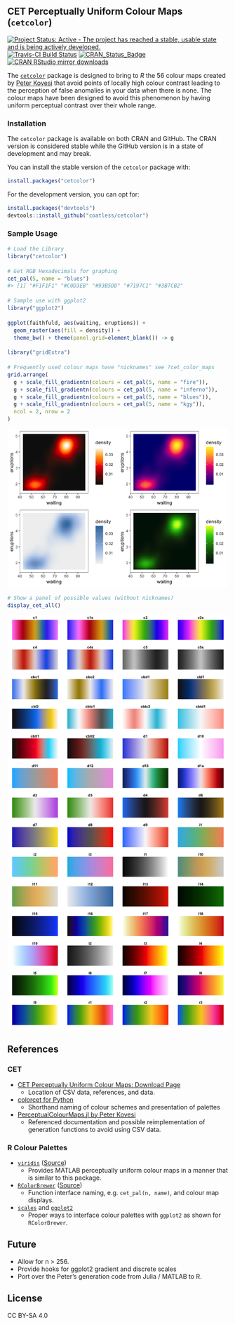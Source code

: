 
## CET Perceptually Uniform Colour Maps (`cetcolor`)

[![Project Status: Active - The project has reached a stable, usable
state and is being actively
developed.](http://www.repostatus.org/badges/latest/active.svg)](http://www.repostatus.org/#active)
[![Travis-CI Build
Status](https://travis-ci.org/coatless/cetcolor.svg?branch=master)](https://travis-ci.org/coatless/cetcolor)
[![CRAN\_Status\_Badge](http://www.r-pkg.org/badges/version/cetcolor)](https://cran.r-project.org/package=cetcolor)
[![CRAN RStudio mirror
downloads](http://cranlogs.r-pkg.org/badges/cetcolor)](http://www.r-pkg.org/pkg/cetcolor)

The [`cetcolor`](https://cran.r-project.org/package=cetcolor) package is
designed to bring to *R* the 56 colour maps created by [Peter
Kovesi](http://peterkovesi.com/projects/colourmaps/) that avoid points
of locally high colour contrast leading to the perception of false
anomalies in your data when there is none. The colour maps have been
designed to avoid this phenomenon by having uniform perceptual contrast
over their whole range.

### Installation

The `cetcolor` package is available on both CRAN and GitHub. The CRAN
version is considered stable while the GitHub version is in a state of
development and may break.

You can install the stable version of the `cetcolor` package with:

``` r
install.packages("cetcolor")
```

For the development version, you can opt for:

``` r
install.packages("devtools")
devtools::install_github("coatless/cetcolor")
```

### Sample Usage

``` r
# Load the Library
library("cetcolor")

# Get RGB Hexadecimals for graphing
cet_pal(5, name = "blues")
#> [1] "#F1F1F1" "#C0D3EB" "#93B5DD" "#7197C1" "#3B7CB2"

# Sample use with ggplot2
library("ggplot2")

ggplot(faithfuld, aes(waiting, eruptions)) +
  geom_raster(aes(fill = density)) +
  theme_bw() + theme(panel.grid=element_blank()) -> g

library("gridExtra")

# Frequently used colour maps have "nicknames" see ?cet_color_maps 
grid.arrange(
  g + scale_fill_gradientn(colours = cet_pal(5, name = "fire")),
  g + scale_fill_gradientn(colours = cet_pal(5, name = "inferno")),
  g + scale_fill_gradientn(colours = cet_pal(5, name = "blues")),
  g + scale_fill_gradientn(colours = cet_pal(5, name = "kgy")),
  ncol = 2, nrow = 2
)
```

![](tools/ggplot_example-1.png)<!-- -->

``` r
# Show a panel of possible values (without nicknames)
display_cet_all()
```

![](tools/colordemo-1.png)<!-- -->

## References

### CET

  - [CET Perceptually Uniform Colour Maps: Download
    Page](http://peterkovesi.com/projects/colourmaps/)
      - Location of CSV data, references, and data.
  - [colorcet for Python](https://github.com/bokeh/colorcet)
      - Shorthand naming of colour schemes and presentation of palettes
  - [PerceptualColourMaps.jl by Peter
    Kovesi](https://github.com/peterkovesi/PerceptualColourMaps.jl)
      - Referenced documentation and possible reimplementation of
        generation functions to avoid using CSV data.

### R Colour Palettes

  - [`viridis`](https://cran.r-project.org/package=viridis)
    ([Source](https://github.com/sjmgarnier/viridis))
      - Provides MATLAB perceptually uniform colour maps in a manner
        that is similar to this package.
  - [`RColorBrewer`](https://cran.r-project.org/package=RColorBrewer)
    ([Source](RColorBrewer))
      - Function interface naming, e.g. `cet_pal(n, name)`, and colour
        map
    displays.
  - [`scales`](https://github.com/hadley/scales/blob/646b6a433e6f7106bed4173569898fac409d22b5/R/pal-brewer.r)
    and
    [`ggplot2`](https://github.com/tidyverse/ggplot2/blob/f6f9f9de41c48382c70cbccc253db198e3cdc128/R/scale-brewer.r)
      - Proper ways to interface colour palettes with `ggplot2` as shown
        for `RColorBrewer`.

## Future

  - Allow for n \> 256.
  - Provide hooks for ggplot2 gradient and discrete scales
  - Port over the Peter’s generation code from Julia / MATLAB to R.

## License

CC BY-SA 4.0
